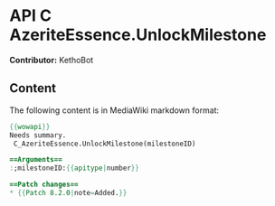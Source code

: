 # API C AzeriteEssence.UnlockMilestone

**Contributor:** KethoBot

## Content

The following content is in MediaWiki markdown format:

```mediawiki
{{wowapi}}
Needs summary.
 C_AzeriteEssence.UnlockMilestone(milestoneID)

==Arguments==
:;milestoneID:{{apitype|number}}

==Patch changes==
* {{Patch 8.2.0|note=Added.}}
```